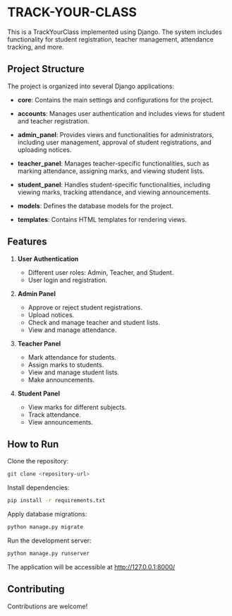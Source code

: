 # TRACK-YOUR-CLASS

This is a TrackYourClass implemented using Django. The system includes functionality for student registration, teacher management, attendance tracking, and more.

## Project Structure

The project is organized into several Django applications:

- **core**: Contains the main settings and configurations for the project.

- **accounts**: Manages user authentication and includes views for student and teacher registration.

- **admin_panel**: Provides views and functionalities for administrators, including user management, approval of student registrations, and uploading notices.

- **teacher_panel**: Manages teacher-specific functionalities, such as marking attendance, assigning marks, and viewing student lists.

- **student_panel**: Handles student-specific functionalities, including viewing marks, tracking attendance, and viewing announcements.

- **models**: Defines the database models for the project.

- **templates**: Contains HTML templates for rendering views.

## Features

1. **User Authentication**
   - Different user roles: Admin, Teacher, and Student.
   - User login and registration.

2. **Admin Panel**
   - Approve or reject student registrations.
   - Upload notices.
   - Check and manage teacher and student lists.
   - View and manage attendance.

3. **Teacher Panel**
   - Mark attendance for students.
   - Assign marks to students.
   - View and manage student lists.
   - Make announcements.

4. **Student Panel**
   - View marks for different subjects.
   - Track attendance.
   - View announcements.

## How to Run

 Clone the repository:

   ```bash
   git clone <repository-url>
  ```
 Install dependencies:
 
  ```bash
  pip install -r requirements.txt
  ```
Apply database migrations:

```bash
python manage.py migrate
```

Run the development server:

```bash
python manage.py runserver
```

The application will be accessible at http://127.0.0.1:8000/

## Contributing

Contributions are welcome! 
